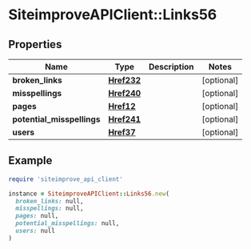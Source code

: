 # SiteimproveAPIClient::Links56

## Properties

| Name | Type | Description | Notes |
| ---- | ---- | ----------- | ----- |
| **broken_links** | [**Href232**](Href232.md) |  | [optional] |
| **misspellings** | [**Href240**](Href240.md) |  | [optional] |
| **pages** | [**Href12**](Href12.md) |  | [optional] |
| **potential_misspellings** | [**Href241**](Href241.md) |  | [optional] |
| **users** | [**Href37**](Href37.md) |  | [optional] |

## Example

```ruby
require 'siteimprove_api_client'

instance = SiteimproveAPIClient::Links56.new(
  broken_links: null,
  misspellings: null,
  pages: null,
  potential_misspellings: null,
  users: null
)
```

